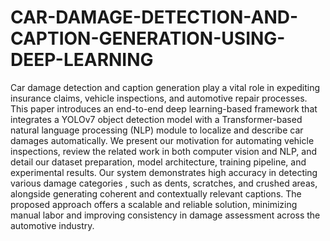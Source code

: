 # CAR-DAMAGE-DETECTION-AND-CAPTION-GENERATION-USING-DEEP-LEARNING

Car damage detection and caption generation play a vital role in expediting insurance claims, vehicle inspections, and automotive repair processes. This paper introduces an end-to-end deep learning-based framework that integrates a YOLOv7 object detection model with a Transformer-based natural language processing (NLP) module to localize and describe car damages automatically. We present our motivation for automating vehicle inspections, review the related work in both computer vision and NLP, and detail our dataset preparation, model architecture, training pipeline, and experimental results. Our system demonstrates high accuracy in detecting various damage categories , such as dents, scratches, and crushed areas, alongside generating coherent and contextually relevant captions. The proposed approach offers a scalable and reliable solution, minimizing manual labor and improving consistency in damage assessment across the automotive industry.
